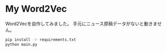 # My Word2Vec

Word2Vecを自作してみました。
手元にニュース原稿データがないと動きません。

``` bash
pip install -r requirements.txt
python main.py
```
